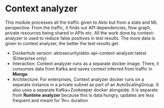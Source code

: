 # Context analyzer

This module processes all the traffic given to Akto but from a stats and ML perspective. From the traffic, it finds out API dependencies, flow graph, private resources being shared in APIs etc. All the work done by context-analyzer is used to reduce false positives in test results. The more data is given to context analyzer, the better the test results get.

* Dockerhub version: aktosecurity/akto-api-context-analyzer:latest (Enterprise only)
* Interaction: Context analyzer runs as a separate docker image. There, it consumes data from Kafka and saves context inferred from traffic in **Mongo**.
* Architecture: For enterprises, Context analyzer docker runs on a separate instance in a private subnet as part of an AutoScalingGroup. It also uses a separate Kafka+Zookeeper docker alongside. It is separate from **Runtime analyzer** because this is data hungry, updates are less frequent and meant for 1hr+ duration

